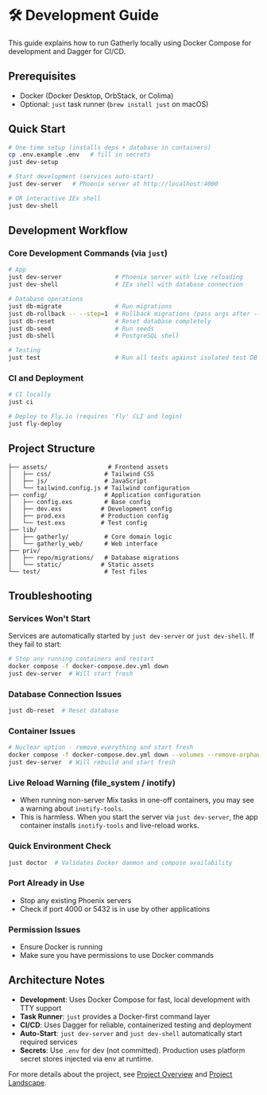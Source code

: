 # 🛠️ Development Guide

This guide explains how to run Gatherly locally using Docker Compose for development and Dagger for CI/CD.

## Prerequisites

- Docker (Docker Desktop, OrbStack, or Colima)
- Optional: `just` task runner (`brew install just` on macOS)

## Quick Start

```bash
# One-time setup (installs deps + database in containers)
cp .env.example .env   # fill in secrets
just dev-setup

# Start development (services auto-start)
just dev-server   # Phoenix server at http://localhost:4000

# OR interactive IEx shell
just dev-shell
```

## Development Workflow

### Core Development Commands (via `just`)
```bash
# App
just dev-server               # Phoenix server with live reloading
just dev-shell                # IEx shell with database connection

# Database operations
just db-migrate               # Run migrations
just db-rollback -- --step=1  # Rollback migrations (pass args after --)
just db-reset                 # Reset database completely
just db-seed                  # Run seeds
just db-shell                 # PostgreSQL shell

# Testing
just test                     # Run all tests against isolated test DB
```

### CI and Deployment
```bash
# CI locally
just ci

# Deploy to Fly.io (requires 'fly' CLI and login)
just fly-deploy
```

## Project Structure

```
├── assets/                 # Frontend assets
│   ├── css/               # Tailwind CSS
│   ├── js/                # JavaScript
│   └── tailwind.config.js # Tailwind configuration
├── config/                # Application configuration
│   ├── config.exs         # Base config
│   ├── dev.exs           # Development config
│   ├── prod.exs          # Production config
│   └── test.exs          # Test config
├── lib/
│   ├── gatherly/          # Core domain logic
│   └── gatherly_web/      # Web interface
├── priv/
│   ├── repo/migrations/   # Database migrations
│   └── static/           # Static assets
└── test/                  # Test files
```

## Troubleshooting

### Services Won't Start
Services are automatically started by `just dev-server` or `just dev-shell`. If they fail to start:
```bash
# Stop any running containers and restart
docker compose -f docker-compose.dev.yml down
just dev-server  # Will start fresh
```

### Database Connection Issues
```bash
just db-reset  # Reset database
```

### Container Issues
```bash
# Nuclear option - remove everything and start fresh
docker compose -f docker-compose.dev.yml down --volumes --remove-orphans
just dev-server  # Will rebuild and start fresh
```

### Live Reload Warning (file_system / inotify)
- When running non-server Mix tasks in one-off containers, you may see a warning about `inotify-tools`.
- This is harmless. When you start the server via `just dev-server`, the app container installs `inotify-tools` and live-reload works.

### Quick Environment Check
```bash
just doctor  # Validates Docker daemon and compose availability
```

### Port Already in Use
- Stop any existing Phoenix servers
- Check if port 4000 or 5432 is in use by other applications

### Permission Issues
- Ensure Docker is running
- Make sure you have permissions to use Docker commands

## Architecture Notes

- **Development**: Uses Docker Compose for fast, local development with TTY support
- **Task Runner**: `just` provides a Docker-first command layer
- **CI/CD**: Uses Dagger for reliable, containerized testing and deployment
- **Auto-Start**: `just dev-server` and `just dev-shell` automatically start required services
- **Secrets**: Use `.env` for dev (not committed). Production uses platform secret stores injected via env at runtime.

For more details about the project, see [Project Overview](Project.md) and [Project Landscape](Landscape.md).
